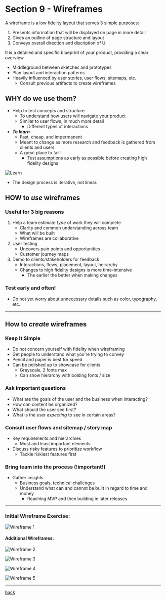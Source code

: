 # Section 9 - Wireframes

A wireframe is a low fidelity layout that serves 3 simple purposes:

1. Presents information that will be displayed on page in more detail
2. Gives an outline of page structure and layout
3. Conveys overall direction and discription of UI

It is a detailed and specific blueprint of your product, providing a clear overview.

- Middleground between sketches and prototypes
- Plan layout and interaction patterns
- Heavily influenced by user stories, user flows, sitemaps, etc.
  - Consult previous artifacts to create wireframes

## WHY do we use them?

- Help to test concepts and structure
  - To understand how users will navigate your product
  - Similar to user flows, in much more detail
    - Different types of interactions
- ***To learn***
  - Fast, cheap, and impermanent
  - Meant to change as more research and feedback is gathered from clients and users
  - A great place to fail!
    - Test assumptions as early as possible before creating high fidelity designs

![Learn](../img/wireframe-learn.png)

- The design process is iterative, not linear.

## HOW to *use* wireframes

### Useful for 3 big reasons

1. Help a team estimate *type* of work they will complete
    - Clarity and common understanding across team
    - What will be built
    - Wireframes are collaborative
2. User testing
    - Uncovers pain points and opportunities
    - Customer journey maps
3. Demo to clients/stakeholders for feedback
    - Interactions, flows, placement, layout, heirarchy
    - Changes to high fidelity designs is more time-intensive
      - The earlier the better when making changes

### **Test early and often!**

- Do not yet worry about unnecessary details such as color, typography, etc.

- - -

## How to *create* wireframes

### **Keep It Simple**

- Do not concern yourself with fidelity when wireframing
- Get people to understand what you're trying to convey
- Pencil and paper is best for speed
- Can be polished up to showcase for clients
  - Grayscale, 2 fonts max
  - Can show hierarchy with bolding fonts / size

### Ask important questions

- What are the goals of the user and the business when interacting?
- How can content be organized?
- What should the user see first?
- What is the user *expecting* to see in certain areas?

### Consult user flows and sitemap / story map

- Key requirements and hierarchies
  - Most and least important elements
- Discuss risky features to prioritize workflow
  - Tackle riskiest features first

### Bring team into the process (!important!)

- Gather insights
  - Business goals, technical challenges
  - Understand what can and cannot be built in regard to time and money
    - Reaching MVP and then building in later releases

- - -
### Initial Wireframe Exercise:

![Wireframe 1](../img/wireframe1.png)

#### Additional Wireframes:

![Wireframe 2](../img/wireframe2.png)

![Wireframe 3](../img/wireframe3.png)

![Wireframe 4](../img/wireframe4.png)

![Wireframe 5](../img/wireframe5.png)


- - -

[back](../README.md)

